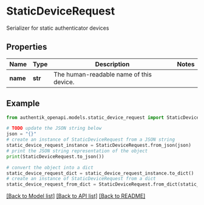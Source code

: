 # StaticDeviceRequest

Serializer for static authenticator devices

## Properties

Name | Type | Description | Notes
------------ | ------------- | ------------- | -------------
**name** | **str** | The human-readable name of this device. | 

## Example

```python
from authentik_openapi.models.static_device_request import StaticDeviceRequest

# TODO update the JSON string below
json = "{}"
# create an instance of StaticDeviceRequest from a JSON string
static_device_request_instance = StaticDeviceRequest.from_json(json)
# print the JSON string representation of the object
print(StaticDeviceRequest.to_json())

# convert the object into a dict
static_device_request_dict = static_device_request_instance.to_dict()
# create an instance of StaticDeviceRequest from a dict
static_device_request_from_dict = StaticDeviceRequest.from_dict(static_device_request_dict)
```
[[Back to Model list]](../README.md#documentation-for-models) [[Back to API list]](../README.md#documentation-for-api-endpoints) [[Back to README]](../README.md)


